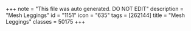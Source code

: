 +++
note = "This file was auto generated. DO NOT EDIT"
description = "Mesh Leggings"
id = "1151"
icon = "635"
tags = [262144]
title = "Mesh Leggings"
classes = 50175
+++
